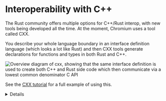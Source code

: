 # Interoperability with C++

The Rust community offers multiple options for C++/Rust interop, with new tools
being developed all the time. At the moment, Chromium uses a tool called CXX.

You describe your whole language boundary in an interface definition language
(which looks a lot like Rust) and then CXX tools generate declarations for
functions and types in both Rust and C++.

<img src="../android/interoperability/cpp/overview.svg" alt="Overview diagram of cxx, showing that the same interface definition is used to create both C++ and Rust side code which then communicate via a lowest common denominator C API">

See the [CXX tutorial][1] for a full example of using this.

[1]: https://cxx.rs/tutorial.html
[2]: https://cxx.rs/bindings.html

<details>

Talk through the diagram. Explain that behind the scenes, this is doing just the
same as you previously did. Point out that automating the process has the
following benefits:

- The tool guarantees that the C++ and Rust sides match (e.g. you get compile
  errors if the `#[cxx::bridge]` doesn't match the actual C++ or Rust
  definitions, but with out-of-sync manual bindings you'd get Undefined
  Behavior)
- The tool automates generation of FFI thunks (small, C-ABI-compatible, free
  functions) for non-C features (e.g. enabling FFI calls into Rust or C++
  methods; manual bindings would require authoring such top-level, free
  functions manually)
- The tool and the library can handle a set of core types - for example:
  - `&[T]` can be passed across the FFI boundary, even though it doesn't
    guarantee any particular ABI or memory layout. With manual bindings
    `std::span<T>` / `&[T]` have to be manually destructured and rebuilt out of
    a pointer and length - this is error-prone given that each language
    represents empty slices slightly differently)
  - Smart pointers like `std::unique_ptr<T>`, `std::shared_ptr<T>`, and/or `Box`
    are natively supported. With manual bindings, one would have to pass
    C-ABI-compatible raw pointers, which would increase lifetime and
    memory-safety risks.
  - `rust::String` and `CxxString` types understand and maintain differences in
    string representation across the languages (e.g. `rust::String::lossy` can
    build a Rust string from non-UTF-8 input and `rust::String::c_str` can
    NUL-terminate a string).

</details>

